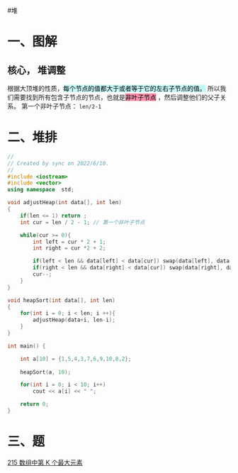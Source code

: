 #堆
# 一、图解

## 核心， 堆调整
根据大顶堆的性质，<mark style="background: #ABF7F7A6;">每个节点的值都大于或者等于它的左右子节点的值。</mark>
所以我们需要找到所有包含子节点的节点，也就是<mark style="background: #FF5582A6;">非叶子节点</mark> ，然后调整他们的父子关系。
第一个非叶子节点： `len/2-1`

# 二、堆排

```cpp
//
// Created by sync on 2022/6/10.
//
#include <iostream>
#include <vector>
using namespace  std;

void adjustHeap(int data[], int len)
{
    if(len <= 1) return ;
    int cur = len / 2 - 1; // 第一个非叶子节点

    while(cur >= 0){
        int left = cur * 2 + 1;
        int right = cur *2 + 2;

        if(left < len && data[left] < data[cur]) swap(data[left], data[cur]);
        if(right < len && data[right] < data[cur]) swap(data[right], data[cur]);
        cur--;
    }
}

void heapSort(int data[], int len)
{
    for(int i = 0; i < len; i ++){
        adjustHeap(data+i, len-i);
    }
}

int main() {

    int a[10] = {1,5,4,3,7,6,9,10,8,2};
    
    heapSort(a, 10);

    for(int i = 0; i < 10; i++)
        cout << a[i] << " ";

    return 0;
}

```

# 三、题
[215 数组中第 K 个最大元素](06%20求职准备/602%20背题/02%20刷题/Medium/215%20数组中第%20K%20个最大元素.md)